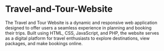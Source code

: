 # Travel-and-Tour-Website
The Travel and Tour Website is a dynamic and responsive web application designed to offer users a seamless experience in planning and booking their trips. Built using HTML, CSS, JavaScript, and PHP, the website serves as a digital platform for travel enthusiasts to explore destinations, view packages, and make bookings online.
